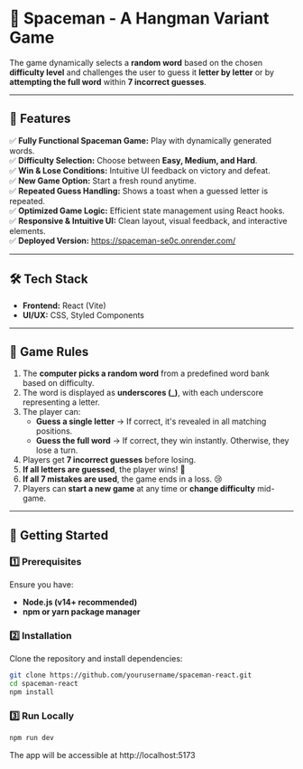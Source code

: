 # 🚀 Spaceman - A Hangman Variant Game

The game dynamically selects a **random word** based on the chosen **difficulty level** and challenges the user to guess it **letter by letter** or by **attempting the full word** within **7 incorrect guesses**.

---

## **🌟 Features**

✅ **Fully Functional Spaceman Game:** Play with dynamically generated words.  
✅ **Difficulty Selection:** Choose between **Easy, Medium, and Hard**.  
✅ **Win & Lose Conditions:** Intuitive UI feedback on victory and defeat.  
✅ **New Game Option:** Start a fresh round anytime.  
✅ **Repeated Guess Handling:** Shows a toast when a guessed letter is repeated.  
✅ **Optimized Game Logic:** Efficient state management using React hooks.  
✅ **Responsive & Intuitive UI:** Clean layout, visual feedback, and interactive elements.  
✅ **Deployed Version:** https://spaceman-se0c.onrender.com/

---

## **🛠️ Tech Stack**

- **Frontend:** React (Vite)
- **UI/UX:** CSS, Styled Components

---

## **📜 Game Rules**

1. The **computer picks a random word** from a predefined word bank based on difficulty.
2. The word is displayed as **underscores (\_)**, with each underscore representing a letter.
3. The player can:
   - **Guess a single letter** → If correct, it's revealed in all matching positions.
   - **Guess the full word** → If correct, they win instantly. Otherwise, they lose a turn.
4. Players get **7 incorrect guesses** before losing.
5. **If all letters are guessed**, the player wins! 🎉
6. **If all 7 mistakes are used**, the game ends in a loss. 😢
7. Players can **start a new game** at any time or **change difficulty** mid-game.

---

## **🚀 Getting Started**

### **1️⃣ Prerequisites**

Ensure you have:

- **Node.js (v14+ recommended)**
- **npm or yarn package manager**

### **2️⃣ Installation**

Clone the repository and install dependencies:

```bash
git clone https://github.com/yourusername/spaceman-react.git
cd spaceman-react
npm install
```

### **3️⃣ Run Locally**

```bash
npm run dev
```

The app will be accessible at http://localhost:5173
